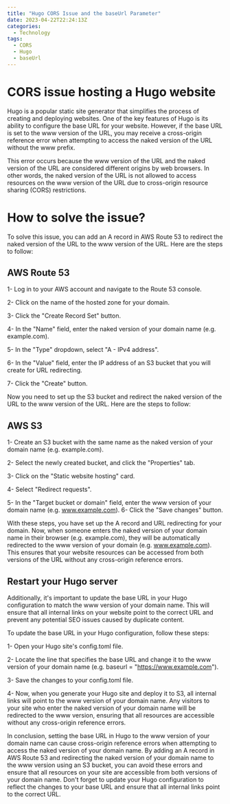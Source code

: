 ```yaml
---
title: "Hugo CORS Issue and the baseUrl Parameter"
date: 2023-04-22T22:24:13Z
categories:
  - Technology
tags:
  - CORS
  - Hugo
  - baseUrl
---
```


# CORS issue hosting a Hugo website
Hugo is a popular static site generator that simplifies the process of creating and deploying websites. One of the key features of Hugo is its ability to configure the base URL for your website. However, if the base URL is set to the www version of the URL, you may receive a cross-origin reference error when attempting to access the naked version of the URL without the www prefix.

This error occurs because the www version of the URL and the naked version of the URL are considered different origins by web browsers. In other words, the naked version of the URL is not allowed to access resources on the www version of the URL due to cross-origin resource sharing (CORS) restrictions.

# How to solve the issue?
To solve this issue, you can add an A record in AWS Route 53 to redirect the naked version of the URL to the www version of the URL. Here are the steps to follow:

## AWS Route 53

1- Log in to your AWS account and navigate to the Route 53 console.

2- Click on the name of the hosted zone for your domain.

3- Click the "Create Record Set" button.

4- In the "Name" field, enter the naked version of your domain name (e.g. example.com).

5- In the "Type" dropdown, select "A - IPv4 address".

6- In the "Value" field, enter the IP address of an S3 bucket that you will create for URL redirecting.

7- Click the "Create" button.

Now you need to set up the S3 bucket and redirect the naked version of the URL to the www version of the URL. Here are the steps to follow:

## AWS S3

1- Create an S3 bucket with the same name as the naked version of your domain name (e.g. example.com).

2- Select the newly created bucket, and click the "Properties" tab.

3- Click on the "Static website hosting" card.

4- Select "Redirect requests".

5- In the "Target bucket or domain" field, enter the www version of your domain name (e.g. www.example.com).
6- Click the "Save changes" button.

With these steps, you have set up the A record and URL redirecting for your domain. Now, when someone enters the naked version of your domain name in their browser (e.g. example.com), they will be automatically redirected to the www version of your domain (e.g. www.example.com). This ensures that your website resources can be accessed from both versions of the URL without any cross-origin reference errors.

<script async src="https://pagead2.googlesyndication.com/pagead/js/adsbygoogle.js"></script>
<!-- cpa -->
<ins class="adsbygoogle"
     style="display:block"
     data-ad-client="ca-pub-2843564932689995"
     data-ad-slot="3526097725"
     data-ad-format="auto"
     data-full-width-responsive="true"></ins>
<script>
     (adsbygoogle = window.adsbygoogle || []).push({});
</script>

## Restart your Hugo server
Additionally, it's important to update the base URL in your Hugo configuration to match the www version of your domain name. This will ensure that all internal links on your website point to the correct URL and prevent any potential SEO issues caused by duplicate content.

To update the base URL in your Hugo configuration, follow these steps:

1- Open your Hugo site's config.toml file.

2- Locate the line that specifies the base URL and change it to the www version of your domain name (e.g. baseurl = "https://www.example.com").

3- Save the changes to your config.toml file.

4- Now, when you generate your Hugo site and deploy it to S3, all internal links will point to the www version of your domain name. Any visitors to your site who enter the naked version of your domain name will be redirected to the www version, ensuring that all resources are accessible without any cross-origin reference errors.

In conclusion, setting the base URL in Hugo to the www version of your domain name can cause cross-origin reference errors when attempting to access the naked version of your domain name. By adding an A record in AWS Route 53 and redirecting the naked version of your domain name to the www version using an S3 bucket, you can avoid these errors and ensure that all resources on your site are accessible from both versions of your domain name. Don't forget to update your Hugo configuration to reflect the changes to your base URL and ensure that all internal links point to the correct URL.
